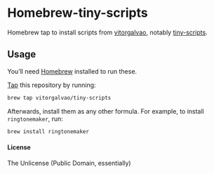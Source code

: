 # Homebrew-tiny-scripts

Homebrew tap to install scripts from [vitorgalvao](https://github.com/vitorgalvao/), notably [tiny-scripts](https://github.com/vitorgalvao/tiny-scripts).

## Usage

You’ll need [Homebrew](http://brew.sh/) installed to run these.

[Tap](https://github.com/Homebrew/brew/blob/master/docs/Taps.md) this repository by running:

```bash
brew tap vitorgalvao/tiny-scripts
```

Afterwards, install them as any other formula. For example, to install `ringtonemaker`, run:

```bash
brew install ringtonemaker
```

#### License

The Unlicense (Public Domain, essentially)
